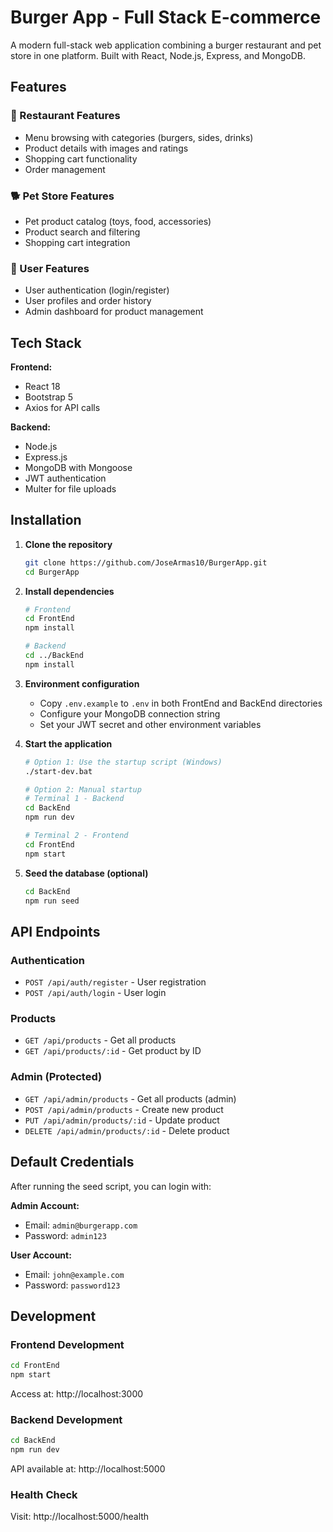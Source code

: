 # Burger App - Full Stack E-commerce

A modern full-stack web application combining a burger restaurant and pet store in one platform. Built with React, Node.js, Express, and MongoDB.

## Features

### 🍔 Restaurant Features
- Menu browsing with categories (burgers, sides, drinks)
- Product details with images and ratings
- Shopping cart functionality
- Order management

### 🐕 Pet Store Features  
- Pet product catalog (toys, food, accessories)
- Product search and filtering
- Shopping cart integration

### 👥 User Features
- User authentication (login/register)
- User profiles and order history
- Admin dashboard for product management

## Tech Stack

**Frontend:**
- React 18
- Bootstrap 5
- Axios for API calls

**Backend:**
- Node.js
- Express.js
- MongoDB with Mongoose
- JWT authentication
- Multer for file uploads

## Installation

1. **Clone the repository**
   ```bash
   git clone https://github.com/JoseArmas10/BurgerApp.git
   cd BurgerApp
   ```

2. **Install dependencies**
   ```bash
   # Frontend
   cd FrontEnd
   npm install

   # Backend
   cd ../BackEnd
   npm install
   ```

3. **Environment configuration**
   - Copy `.env.example` to `.env` in both FrontEnd and BackEnd directories
   - Configure your MongoDB connection string
   - Set your JWT secret and other environment variables

4. **Start the application**
   ```bash
   # Option 1: Use the startup script (Windows)
   ./start-dev.bat

   # Option 2: Manual startup
   # Terminal 1 - Backend
   cd BackEnd
   npm run dev

   # Terminal 2 - Frontend  
   cd FrontEnd
   npm start
   ```

5. **Seed the database (optional)**
   ```bash
   cd BackEnd
   npm run seed
   ```

## API Endpoints

### Authentication
- `POST /api/auth/register` - User registration
- `POST /api/auth/login` - User login

### Products
- `GET /api/products` - Get all products
- `GET /api/products/:id` - Get product by ID

### Admin (Protected)
- `GET /api/admin/products` - Get all products (admin)
- `POST /api/admin/products` - Create new product
- `PUT /api/admin/products/:id` - Update product
- `DELETE /api/admin/products/:id` - Delete product

## Default Credentials

After running the seed script, you can login with:

**Admin Account:**
- Email: `admin@burgerapp.com`
- Password: `admin123`

**User Account:**
- Email: `john@example.com`
- Password: `password123`

## Development

### Frontend Development
```bash
cd FrontEnd
npm start
```
Access at: http://localhost:3000

### Backend Development
```bash
cd BackEnd
npm run dev
```
API available at: http://localhost:5000

### Health Check
Visit: http://localhost:5000/health

